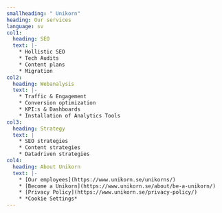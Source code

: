```yaml
---
smallheading: " Unikorn"
heading: Our services
language: sv
col1:
  heading: SEO
  text: |-
    * Hollistic SEO
    * Tech Audits
    * Content plans
    * Migration
col2:
  heading: Webanalysis
  text: |-
    * Traffic & Engagement
    * Conversion optimization
    * KPI:s & Dashboards
    * Installation of Analytics Tools
col3:
  heading: Strategy
  text: |
    * S﻿EO strategies
    * C﻿ontent strategies
    * D﻿atadriven strategies
col4:
  heading: About Unikorn
  text: |-
    * [Our employees](https://www.unikorn.se/unikorns/)
    * [Become a Unikorn](https://www.unikorn.se/about/be-a-unikorn/)
    * [Privacy Policy](https://www.unikorn.se/privacy-policy/)
    * *C﻿ookie Settings*
---
```

